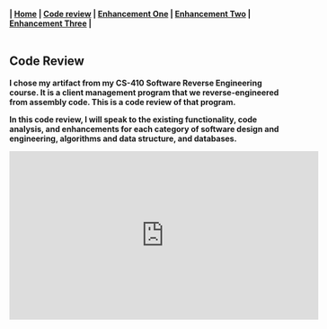 **| [Home](https://rgwebster3.github.io/index.html) | [Code review]() | [Enhancement One]() | [Enhancement Two]() | [Enhancement Three]() |**
<br><br>

## Code Review

**I chose my artifact from my CS-410 Software Reverse Engineering course. It is a client management program that we reverse-engineered from assembly code. This is a code review of that program.**

**In this code review, I will speak to the existing functionality, code analysis, and enhancements for each category of software design and engineering, algorithms and data structure, and databases.**


<iframe width="550" height="300" src="https://www.youtube.com/embed/xkQD2hQf_64" frameborder="0" allow="autoplay; encrypted-media" allowfullscreen=""> </iframe>



